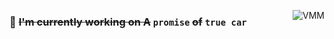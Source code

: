 [<img align="right" alt="VMM" src="https://user-images.githubusercontent.com/64578170/180623199-41fe018f-8f33-46a1-9003-a08e2f8b8f16.jpg">](#)
### 🔭 ~~I'm currently working on  A~~ `promise` ~~of~~ `true car`


